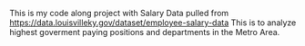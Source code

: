 This is my code along project with Salary Data pulled from https://data.louisvilleky.gov/dataset/employee-salary-data
This is to analyze highest goverment paying positions and departments in the Metro Area. 
